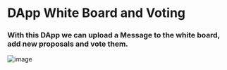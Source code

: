 # DApp White Board and Voting

### With this DApp we can upload a Message to the white board, add new proposals and vote them.

![image](https://user-images.githubusercontent.com/102038261/202920539-b32ab9e5-9446-4de5-8326-05b22a45bdaa.png)
